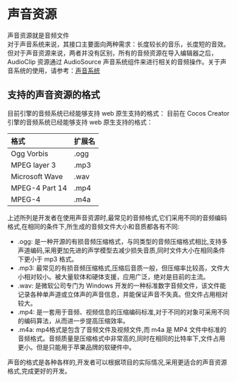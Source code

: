 # 声音资源

声音资源就是音频文件<br>
对于声音系统来说，其接口主要面向两种需求：长度较长的音乐，长度短的音效。<br>
但对于声音资源来说，两者并没有区别，所有的音频资源在导入编辑器之后，AudioClip 资源通过 AudioSource 声音系统组件来进行相关的音频操作。关于声音系统的使用，请参考：[声音系统](../audio-system/overview.md)

## 支持的声音资源的格式

目前引擎的音频系统已经能够支持 web 原生支持的格式：
目前在 Cocos Creator 引擎的音频系统已经能够支持 web 原生支持的格式：

|格式            | 扩展名                    |
|:--            | :--                     |
|Ogg Vorbis           | .ogg      |
|MPEG layer 3           | .mp3              |
|Microsoft Wave    | .wav |
|MPEG-4 Part 14         | .mp4   |
|MPEG-4         | .m4a   |

上述所列是开发者在使用声音资源时,最常见的音频格式,它们采用不同的音频编码格式,在相同的条件下,所生成的音频文件大小和音质都各有不同:

- .ogg: 是一种开源的有损音频压缩格式，与同类型的音频压缩格式相比,支持多声道编码,采用更加先进的声学模型去减少损失音质,同时文件大小在相同条件下更小于 mp3 格式。
- .mp3: 最常见的有损音频压缩格式,压缩后音质一般，但压缩率比较高，文件大小相对较小。被大量软体和硬体支援，应用广泛，绝对是目前的主流。
- .wav: 是微软公司专门为 Windows 开发的一种标准数字音频文件，该文件能记录各种单声道或立体声的声音信息，并能保证声音不失真。但文件占用相对较大。
- .mp4: 是一套用于音频、视频信息的压缩编码标准,对于不同的对象可采用不同的编码算法，从而进一步提高压缩效率。
- .m4a: mp4格式是包含了音频文件及视频文件,而 m4a 是 MP4 文件中标准的音频格式。音频质量是压缩格式中非常高的,同时在相同的比特率下,文件占用更小。但是只能用于苹果品牌的软硬件中。

声音的格式是各种各样的,开发者可以根据项目的实际情况,采用更适合的声音资源格式,完成更好的开发。
